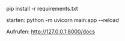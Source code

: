 pip install -r requirements.txt

starten: python -m uvicorn main:app --reload

Aufrufen: http://127.0.0.1:8000/docs
